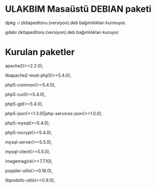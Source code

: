 ULAKBIM Masaüstü DEBIAN paketi
==============

dpkg -i zkitapeditoru.(versiyon).deb bağımlılıkları kurmuyor.

gdebi zkitapeditoru.(versiyon).deb bağımlılıkları kuruyor.

Kurulan paketler
===============

apache2(>=2.2.0),

libapache2-mod-php5(>=5.4.0),

php5-common(>=5.4.0),

php5-curl(>=5.4.0),

php5-gd(>=5.4.0),

php5-json(>=1.3.0)|php-services-json(>=1.0.0),

php5-mysql(>=5.4.0),

php5-mcrypt(>=5.4.0),

mysql-server(>=5.5.0),

mysql-client(>=5.5.0),

imagemagick(>=7.7.10),

poppler-utils(>=0.18.0),

libpodofo-utils(>=0.9.0),

